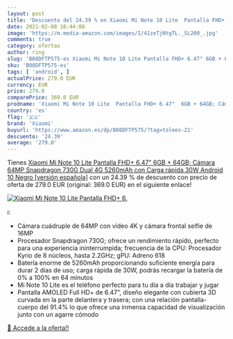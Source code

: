 ```yaml
---
layout: post
title: 'Descuento del 24.39 % en Xiaomi Mi Note 10 Lite  Pantalla FHD+ 6.'
date: 2021-02-08 16:44:08
image: 'https://m.media-amazon.com/images/I/41zeTjNtgTL._SL200_.jpg'
comments: true
category: ofertas
author: ring
slug: 'B08DFTP575-es Xiaomi Mi Note 10 Lite Pantalla FHD+ 6.47" 6GB + 64GB;...'
sku: 'B08DFTP575-es'
tags: [ 'android', ]
actualPrice: 279.0 EUR
currency: EUR
price: 279.0
comparePrice: 369.0 EUR
prodname: 'Xiaomi Mi Note 10 Lite  Pantalla FHD+ 6.47"  6GB + 64GB; Cámara 64MP  Snapdragon 730G  Dual 4G  5260mAh con Carga rápida 30W  Android 10  Negro [versión española]'
country: 'es'
flag: '🇪🇸'
brand: 'Xiaomi'
buyurl: 'https://www.amazon.es/dp/B08DFTP575/?tag=tolees-21'
descuento: '24.39'
average: '279.0'
---
```


Tienes [Xiaomi Mi Note 10 Lite  Pantalla FHD+ 6.47"  6GB + 64GB; Cámara 64MP  Snapdragon 730G  Dual 4G  5260mAh con Carga rápida 30W  Android 10  Negro [versión española]](https://www.amazon.es/dp/B08DFTP575/?tag=tolees-21) con un 24.39 % de descuento con precio de oferta de 279.0 EUR (original: 369.0 EUR) en el siguiente enlace!

[![Xiaomi Mi Note 10 Lite  Pantalla FHD+ 6.](https://m.media-amazon.com/images/I/41zeTjNtgTL._SL200_.jpg)](https://www.amazon.es/dp/B08DFTP575/?tag=tolees-21)

ℹ️:

- Cámara cuádruple de 64MP con vídeo 4K y cámara frontal selfie de 16MP
- Procesador Snapdragon 730G; ofrece un rendimiento rápido, perfecto para una experiencia ininterrumpida; frecuencia de la CPU: Procesador Kyrio de 8 núcleos, hasta 2.2GHz; gPU: Adreno 618
- Batería enorme de 5260mAh proporcionando suficiente energía para durar 2 días de uso; carga rápida de 30W, podrás recargar la batería de 0% a 100% en 64 minutos
- Mi Note 10 Lite es el teléfono perfecto para tu día a día trabajar y jugar
- Pantalla AMOLED Full HD+ de 6.47", diseño elegante con cubierta 3D curvada en la parte delantera y trasera; con una relación pantalla-cuerpo del 91.4% lo que ofrece una inmensa capacidad de visualización junto con un agarre cómodo

[🛒 Accede a la oferta!!](https://www.amazon.es/dp/B08DFTP575/?tag=tolees-21)
